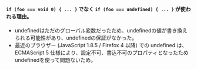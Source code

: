 #### `if (foo === void 0) { ... }` でなく `if (foo === undefined) { ... }` が使われる理由。

- undefinedはただのグローバル変数だったため、undefinedの値が書き換えられる可能性があり、undefinedの保証がなかった。
- 最近のブラウザー (JavaScript 1.8.5 / Firefox 4 以降) での undefined は、 ECMAScript 5 仕様により、設定不可、書込不可のプロパティとなったためundefinedを使って問題ないため。
